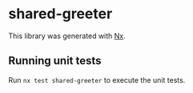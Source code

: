 # shared-greeter

This library was generated with [Nx](https://nx.dev).

## Running unit tests

Run `nx test shared-greeter` to execute the unit tests.
